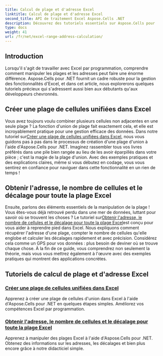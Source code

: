 ```yaml
---
title: Calcul de plage et d'adresse Excel
linktitle: Calcul de plage et d'adresse Excel
second_title: API de traitement Excel Aspose.Cells .NET
description: Découvrez des tutoriels essentiels sur Aspose.Cells pour .NET, couvrant la création de plages Excel, le calcul d'adresses et les manipulations avancées en toute simplicité.
type: docs
weight: 41
url: /fr/net/excel-range-address-calculation/
---
```

## Introduction

Lorsqu'il s'agit de travailler avec Excel par programmation, comprendre comment manipuler les plages et les adresses peut faire une énorme différence. Aspose.Cells pour .NET fournit un cadre robuste pour la gestion des fonctionnalités d'Excel, et dans cet article, nous explorerons quelques tutoriels précieux qui s'adressent aussi bien aux débutants qu'aux développeurs chevronnés.

## Créer une plage de cellules unifiées dans Excel

Vous avez toujours voulu combiner plusieurs cellules non adjacentes en une seule plage ? La fonction d'union de plage fait exactement cela, et elle est incroyablement pratique pour une gestion efficace des données. Dans notre tutoriel sur[Créer une plage de cellules unifiées dans Excel](./create-union-range-of-cells-in-excel/), nous vous guidons pas à pas dans le processus de création d'une plage d'union à l'aide d'Aspose.Cells pour .NET. Imaginez rassembler tous vos livres préférés dans une pile bien rangée au lieu de les avoir éparpillés dans votre pièce ; c'est la magie de la plage d'union. Avec des exemples pratiques et des explications claires, même si vous débutez en codage, vous vous sentirez en confiance pour naviguer dans cette fonctionnalité en un rien de temps !

## Obtenir l'adresse, le nombre de cellules et le décalage pour toute la plage Excel

 Ensuite, parlons des éléments essentiels de la manipulation de la plage ! Vous êtes-vous déjà retrouvé perdu dans une mer de données, luttant pour savoir où se trouvent les choses ? Le tutoriel sur[Obtenir l'adresse, le nombre de cellules et le décalage pour toute la plage Excel](./get-address-cell-count-and-offset-for-entire-excel-range/)est conçu pour vous aider à reprendre pied dans Excel. Nous expliquons comment récupérer l'adresse d'une plage, compter le nombre de cellules qu'elle englobe et calculer les décalages rapidement et avec précision. Considérez cela comme un GPS pour vos données : plus besoin de deviner où se trouve chaque chose. À la fin de ce guide, vous comprendrez non seulement la théorie, mais vous vous mettrez également à l'œuvre avec des exemples pratiques qui montrent des applications concrètes.


## Tutoriels de calcul de plage et d'adresse Excel
### [Créer une plage de cellules unifiées dans Excel](./create-union-range-of-cells-in-excel/)
Apprenez à créer une plage de cellules d'union dans Excel à l'aide d'Aspose.Cells pour .NET en quelques étapes simples. Améliorez vos compétences Excel par programmation.
### [Obtenir l'adresse, le nombre de cellules et le décalage pour toute la plage Excel](./get-address-cell-count-and-offset-for-entire-excel-range/)
Apprenez à manipuler des plages Excel à l'aide d'Aspose.Cells pour .NET. Obtenez des informations sur les adresses, les décalages et bien plus encore grâce à notre didacticiel simple.